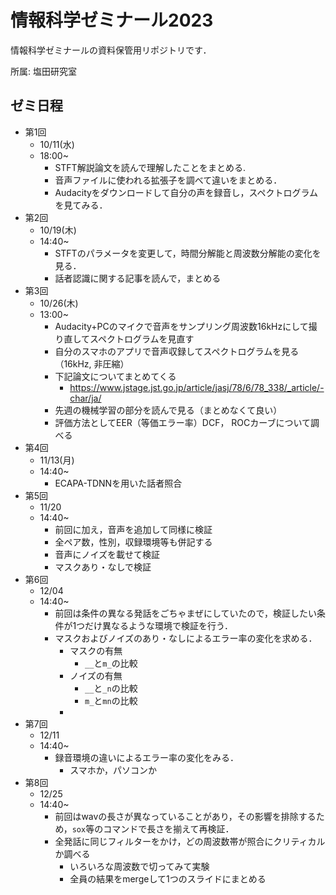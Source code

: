 # 情報科学ゼミナール2023
情報科学ゼミナールの資料保管用リポジトリです．

所属: 塩田研究室

## ゼミ日程
- 第1回
  - 10/11(水)
  - 18:00~
    - STFT解説論文を読んで理解したことをまとめる.
    - 音声ファイルに使われる拡張子を調べて違いをまとめる．
    - Audacityをダウンロードして自分の声を録音し，スペクトログラムを見てみる．
- 第2回
  - 10/19(木)
  - 14:40~
    - STFTのパラメータを変更して，時間分解能と周波数分解能の変化を見る．
    - 話者認識に関する記事を読んで，まとめる
- 第3回
  - 10/26(木)
  - 13:00~
    - Audacity+PCのマイクで音声をサンプリング周波数16kHzにして撮り直してスペクトログラムを見直す
    - 自分のスマホのアプリで音声収録してスペクトログラムを見る（16kHz, 非圧縮）
    - 下記論文についてまとめてくる
      - https://www.jstage.jst.go.jp/article/jasj/78/6/78_338/_article/-char/ja/
    - 先週の機械学習の部分を読んで見る（まとめなくて良い）
    - 評価方法としてEER（等価エラー率）DCF， ROCカーブについて調べる
- 第4回
  - 11/13(月)
  - 14:40~
    - ECAPA-TDNNを用いた話者照合
- 第5回
  - 11/20
  - 14:40~
    - 前回に加え，音声を追加して同様に検証
    - 全ペア数，性別，収録環境等も併記する
    - 音声にノイズを載せて検証
    - マスクあり・なしで検証
- 第6回
  - 12/04
  - 14:40~
    - 前回は条件の異なる発話をごちゃまぜにしていたので，検証したい条件が1つだけ異なるような環境で検証を行う．
    - マスクおよびノイズのあり・なしによるエラー率の変化を求める．
      - マスクの有無
        - `__`と`m_`の比較
      - ノイズの有無
        - `__`と`_n`の比較
        - `m_`と`mn`の比較
      - 
- 第7回
  - 12/11
  - 14:40~
    - 録音環境の違いによるエラー率の変化をみる．
      - スマホか，パソコンか
- 第8回
  - 12/25
  - 14:40~
    - 前回はwavの長さが異なっていることがあり，その影響を排除するため，`sox`等のコマンドで長さを揃えて再検証．
    - 全発話に同じフィルターをかけ，どの周波数帯が照合にクリティカルか調べる
      - いろいろな周波数で切ってみて実験
      - 全員の結果をmergeして1つのスライドにまとめる
  
